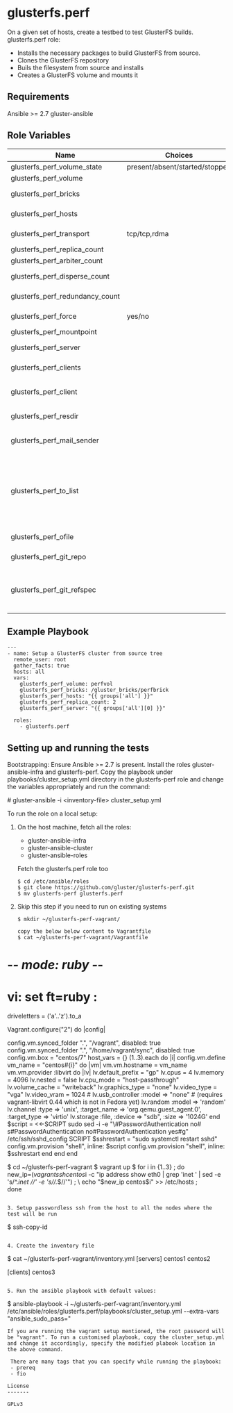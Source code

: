 glusterfs.perf
=========

On a given set of hosts, create a testbed to test GlusterFS builds.
glusterfs.perf role:
  * Installs the necessary packages to build GlusterFS from source.
  * Clones the GlusterFS repository
  * Buils the filesystem from source and installs
  * Creates a GlusterFS volume and mounts it

Requirements
------------

Ansible >= 2.7
gluster-ansible

Role Variables
--------------

| Name                     |Choices| Default value         | Comments                          |
|--------------------------|-------|-----------------------|-----------------------------------|
| glusterfs_perf_volume_state | present/absent/started/stopped | present | GlusterFS volume state.  |
| glusterfs_perf_volume | | UNDEF | Name of the gluster volume |
| glusterfs_perf_bricks | | UNDEF | GlusterFS brick directories for volume creation |
| glusterfs_perf_hosts  | | UNDEF | List of hosts that will be part of the cluster  |
| glusterfs_perf_transport | tcp/tcp,rdma | tcp | Transport to be configured while creating volume |
| glusterfs_perf_replica_count | | Omitted by default | Replica count for the volume |
| glusterfs_perf_arbiter_count | | Omitted by default | Arbiter count for the volume |
| glusterfs_perf_disperse_count | | Omitted by default | Disperse count for the volume |
| glusterfs_perf_redundancy_count | | Omitted by default | Redundancy count for the volume |
| glusterfs_perf_force | yes/no | no | Whether GlusterFS volume should be created by force |
| glusterfs_perf_mountpoint | | /mnt/glusterfs | GlusterFS mount point |
| glusterfs_perf_server | | UNDEF | Server to use while mounting GlusterFS volume |
| glusterfs_perf_clients | | | Clients on which to mount the volume and run the tests|
| glusterfs_perf_client | | First among the list of clients | Client on which to mount. This will the client where the perf test is launched. |
| glusterfs_perf_resdir | | /var/tmp/glusterperf | Directory to store perf results|
| glusterfs_perf_mail_sender || sac@redhat.com | email address which has to be listed in the from field of the status email. |
| glusterfs_perf_to_list || UNDEF | email addresses of the list of people to whom the report has to be sent. Not this is not comma separated addresses, but yaml list. Plese see playbooks/cluster_setup.yml for an example. |
| glusterfs_perf_ofile || /tmp/perf-results-<date> | Output file where results have to be stored |
| glusterfs_perf_git_repo | | https://github.com/gluster/glusterfs.git | Set the URL of new repo to be cloned |
| glusterfs_perf_git_refspec | | - | Details of particular patch to be fetched. Check the details in 'Download' section in gerrit for refspec details |


Example Playbook
----------------

```
---
- name: Setup a GlusterFS cluster from source tree
  remote_user: root
  gather_facts: true
  hosts: all
  vars:
    glusterfs_perf_volume: perfvol
    glusterfs_perf_bricks: /gluster_bricks/perfbrick
    glusterfs_perf_hosts: "{{ groups['all'] }}"
    glusterfs_perf_replica_count: 2
    glusterfs_perf_server: "{{ groups['all'][0] }}"

  roles:
    - glusterfs.perf
```

Setting up and running the tests
--------------------------------
Bootstrapping: Ensure Ansible >= 2.7 is present.
Install the roles gluster-ansible-infra and glusterfs-perf.
Copy the playbook under playbooks/cluster_setup.yml directory in the
glusterfs-perf role and change the variables appropriately and run the command:

\# gluster-ansible -i \<inventory-file\> cluster_setup.yml

To run the role on a local setup:

1. On the host machine, fetch all the roles:
   - gluster-ansible-infra
   - gluster-ansible-cluster
   - gluster-ansible-roles

   Fetch the glusterfs.perf role too
   ```
   $ cd /etc/ansible/roles
   $ git clone https://github.com/gluster/glusterfs-perf.git
   $ mv glusterfs-perf glusterfs.perf
   ```

2. Skip this step if you need to run on existing systems

   ```
   $ mkdir ~/glusterfs-perf-vagrant/

   copy the below below content to Vagrantfile
   $ cat ~/glusterfs-perf-vagrant/Vagrantfile
# -*- mode: ruby -*-
# vi: set ft=ruby :

driveletters = ('a'..'z').to_a

Vagrant.configure("2") do |config|

  config.vm.synced_folder ".", "/vagrant", disabled: true
  config.vm.synced_folder ".", "/home/vagrant/sync", disabled: true
  config.vm.box = "centos/7"
  host_vars = {}
  (1..3).each do |i|
    config.vm.define vm_name = "centos#{i}" do |vm|
      vm.vm.hostname = vm_name
      vm.vm.provider :libvirt do |lv|
        lv.default_prefix = "gp"
        lv.cpus = 4
        lv.memory = 4096
        lv.nested = false
        lv.cpu_mode = "host-passthrough"
        lv.volume_cache = "writeback"
        lv.graphics_type = "none"
        lv.video_type = "vga"
        lv.video_vram = 1024
        # lv.usb_controller :model => "none"  # (requires vagrant-libvirt 0.44 which is not in Fedora yet)
        lv.random :model => 'random'
        lv.channel :type => 'unix', :target_name => 'org.qemu.guest_agent.0', :target_type => 'virtio'
        lv.storage :file, :device => "sdb", :size => '1024G'
      end
      $script = <<-SCRIPT
      sudo sed -i -e "\\#PasswordAuthentication no# s#PasswordAuthentication no#PasswordAuthentication yes#g" /etc/ssh/sshd_config
      SCRIPT
      $sshrestart = "sudo systemctl restart sshd"
      config.vm.provision "shell", inline: $script
      config.vm.provision "shell", inline: $sshrestart
    end
  end
end

   $ cd ~/glusterfs-perf-vagrant
   $ vagrant up
   $ for i in {1..3} ; do \
     new_ip=$(vagrant ssh centos$i -c "ip address show eth0 | grep 'inet ' | sed -e 's/^.*inet //' -e 's/\/.*$//'") ; \
     echo "$new_ip centos$i" >> /etc/hosts ; \
     done
   ```

3. Setup passwordless ssh from the host to all the nodes where the test will be run
   ```
   $ ssh-copy-id <NODES>
   ```

4. Create the inventory file
   ```
   $ cat ~/glusterfs-perf-vagrant/inventory.yml
   [servers]
   centos1
   centos2

   [clients]
   centos3
   ```

5. Run the ansible playbook with default values:
   ```
   $ ansible-playbook -i ~/glusterfs-perf-vagrant/inventory.yml /etc/ansible/roles/glusterfs.perf/playbooks/cluster_setup.yml --extra-vars  "ansible_sudo_pass=<ROOTPASSWD>"
   ```
   If you are running the vagrant setup mentioned, the root password will be "vagrant". To run a customised playbook, copy the cluster_setup.yml and change it accordingly, specify the modified plabook location in the above command.

    There are many tags that you can specify while running the playbook:
    - prereq
    - fio

License
-------

GPLv3
